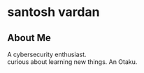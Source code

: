 # santosh vardan  

## About Me
A cybersecurity enthusiast.  
curious about learning new things.
An Otaku.
